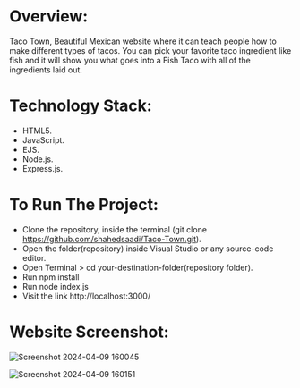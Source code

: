 # Overview:
Taco Town,
Beautiful Mexican website where it can teach people how to make different types of tacos.
You can pick your favorite taco ingredient like fish and it will show you what goes into a Fish Taco with all of the ingredients laid out.

# Technology Stack:
- HTML5.
- JavaScript.
- EJS.
- Node.js.
- Express.js.

# To Run The Project:
- Clone the repository, inside the terminal (git clone https://github.com/shahedsaadi/Taco-Town.git).
- Open the folder(repository) inside Visual Studio or any source-code editor.
- Open Terminal > cd your-destination-folder(repository folder).
- Run npm install
- Run node index.js
- Visit the link http://localhost:3000/

# Website Screenshot:

![Screenshot 2024-04-09 160045](https://github.com/shahedsaadi/Taco-Town/assets/108287237/86ab4210-8947-4e38-9fa9-5498658a6a12)

![Screenshot 2024-04-09 160151](https://github.com/shahedsaadi/Taco-Town/assets/108287237/84bcc7a8-096a-49c3-a0e0-14f2a104ab4e)

